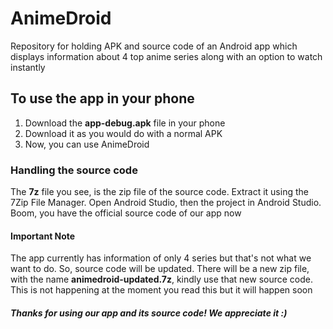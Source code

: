 # AnimeDroid
Repository for holding APK and source code of an Android app which displays information about 4 top anime series along with an option to watch instantly

## To use the app in your phone
1. Download the **app-debug.apk** file in your phone
2. Download it as you would do with a normal APK
3. Now, you can use AnimeDroid

### Handling the source code
The **7z** file you see, is the zip file of the source code. Extract it using the 7Zip File Manager. Open Android Studio, then the project in Android Studio. Boom, you have the official source code of our app now

#### Important Note
The app currently has information of only 4 series but that's not what we want to do. So, source code will be updated. There will be a new zip file, with the name **animedroid-updated.7z**, kindly use that new source code. This is not happening at the moment you read this but it will happen soon

##### Thanks for using our app and its source code! We appreciate it :)
